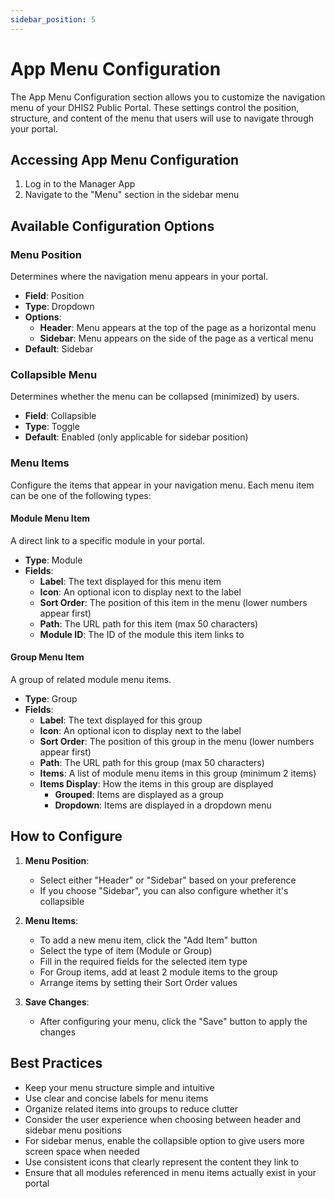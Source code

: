 ```yaml
---
sidebar_position: 5
---
```

# App Menu Configuration

The App Menu Configuration section allows you to customize the navigation menu of your DHIS2 Public Portal. These settings control the position, structure, and content of the menu that users will use to navigate through your portal.

## Accessing App Menu Configuration

1. Log in to the Manager App
2. Navigate to the "Menu" section in the sidebar menu

## Available Configuration Options

### Menu Position

Determines where the navigation menu appears in your portal.

- **Field**: Position
- **Type**: Dropdown
- **Options**:
  - **Header**: Menu appears at the top of the page as a horizontal menu
  - **Sidebar**: Menu appears on the side of the page as a vertical menu
- **Default**: Sidebar

### Collapsible Menu

Determines whether the menu can be collapsed (minimized) by users.

- **Field**: Collapsible
- **Type**: Toggle
- **Default**: Enabled (only applicable for sidebar position)

### Menu Items

Configure the items that appear in your navigation menu. Each menu item can be one of the following types:

#### Module Menu Item

A direct link to a specific module in your portal.

- **Type**: Module
- **Fields**:
  - **Label**: The text displayed for this menu item
  - **Icon**: An optional icon to display next to the label
  - **Sort Order**: The position of this item in the menu (lower numbers appear first)
  - **Path**: The URL path for this item (max 50 characters)
  - **Module ID**: The ID of the module this item links to

#### Group Menu Item

A group of related module menu items.

- **Type**: Group
- **Fields**:
  - **Label**: The text displayed for this group
  - **Icon**: An optional icon to display next to the label
  - **Sort Order**: The position of this group in the menu (lower numbers appear first)
  - **Path**: The URL path for this group (max 50 characters)
  - **Items**: A list of module menu items in this group (minimum 2 items)
  - **Items Display**: How the items in this group are displayed
    - **Grouped**: Items are displayed as a group
    - **Dropdown**: Items are displayed in a dropdown menu

## How to Configure

1. **Menu Position**:
   - Select either "Header" or "Sidebar" based on your preference
   - If you choose "Sidebar", you can also configure whether it's collapsible

2. **Menu Items**:
   - To add a new menu item, click the "Add Item" button
   - Select the type of item (Module or Group)
   - Fill in the required fields for the selected item type
   - For Group items, add at least 2 module items to the group
   - Arrange items by setting their Sort Order values

3. **Save Changes**:
   - After configuring your menu, click the "Save" button to apply the changes

## Best Practices

- Keep your menu structure simple and intuitive
- Use clear and concise labels for menu items
- Organize related items into groups to reduce clutter
- Consider the user experience when choosing between header and sidebar menu positions
- For sidebar menus, enable the collapsible option to give users more screen space when needed
- Use consistent icons that clearly represent the content they link to
- Ensure that all modules referenced in menu items actually exist in your portal
